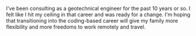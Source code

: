 I've been consulting as a geotechnical engineer for the past 10 years or so.  I felt like I hit my ceiling in that career and was ready for a change.
I'm hoping that transitioning into the coding-based career will give my family more flexibility and more freedoms to work remotely and travel.
